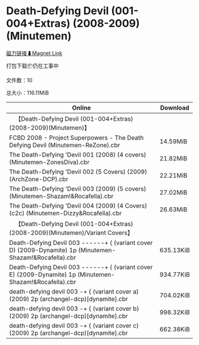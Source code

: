 # Death-Defying Devil (001-004+Extras) (2008-2009)(Minutemen)

[磁力链接⬇Magnet Link](magnet:?xt=urn:btih:f3aeb221d7ef5ead8a296c887528c1b0e0496872&dn=Death-Defying%20Devil%20%28001-004%2BExtras%29%20%282008-2009%29%28Minutemen%29)

打包下载📦仍在工事中

文件数：10

总大小：116.11MiB

Online | Download
--- | ---
&emsp;【Death-Defying Devil (001-004+Extras) (2008-2009)(Minutemen)】 | 
FCBD 2008 - Project Superpowers - The Death Defying Devil (Minutemen-ReZone).cbr | 14.59MiB
The Death-Defying 'Devil 001 (2008) (4 covers) (Minutemen-ZonesDiva).cbr | 21.82MiB
The Death-Defying 'Devil 002 (5 Covers) (2009) (ArchZone-DCP).cbr | 22.21MiB
The Death-Defying 'Devil 003 (2009) (5 covers) (Minutemen-Shazam!&Rocafella).cbr | 27.02MiB
The Death-Defying 'Devil 004 (2009) (4 Covers) (c2c) (Minutemen-Dizzy&Rocafella).cbr | 26.63MiB
&emsp;【Death-Defying Devil (001-004+Extras) (2008-2009)(Minutemen)/Variant Covers】 | 
Death-Defying Devil 003 ------+ { (variant cover D) (2009-Dynamite) 1p (Minutemen-Shazam!&Rocafella).cbr | 635.13KiB
Death-Defying Devil 003 ------+ { (variant cover E) (2009-Dynamite) 1p (Minutemen-Shazam!&Rocafella).cbr | 934.77KiB
death-defying devil 003 -+ { (variant cover a) (2009) 2p (archangel-dcp)\[dynamite\].cbr | 704.02KiB
death-defying devil 003 -+ { (variant cover b) (2009) 2p (archangel-dcp)\[dynamite\].cbr | 998.32KiB
death-defying devil 003 -+ { (variant cover c) (2009) 2p (archangel-dcp)\[dynamite\].cbr | 662.38KiB
